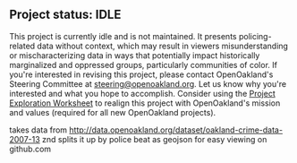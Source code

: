 ## Project status: IDLE

This project is currently idle and is not maintained. It presents policing-related data without context, which may result in viewers misunderstanding or mischaracterizing data in ways that potentially impact historically marginalized and oppressed groups, particularly communities of color. If you're interested in revising this project, please contact OpenOakland's Steering Committee at [steering@openoakland.org](mailto:steering@openoakland.org). Let us know why you're interested and what you hope to accomplish. Consider using the [Project Exploration Worksheet](https://docs.google.com/document/d/1k24P9JiAUEzJLPFRDjVh7aRZexax6NUhfPFLSI3R80M/edit?usp=sharing) to realign this project with OpenOakland's mission and values (required for all new OpenOakland projects).



takes data from http://data.openoakland.org/dataset/oakland-crime-data-2007-13 znd splits it up by police beat as geojson for easy viewing on github.com
